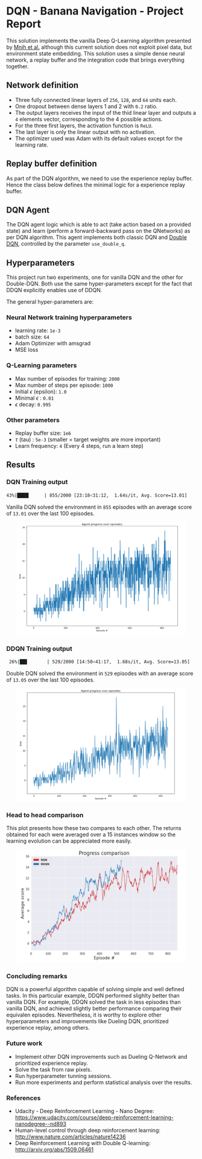 # DQN - Banana Navigation - Project Report

This solution implements the vanilla Deep Q-Learning algorithm presented by [Mnih et al.](http://www.nature.com/articles/nature14236) although this current solution does not exploit pixel data, but environment state embedding. This solution uses a simple dense neural network, a replay buffer and the integration code that brings everything together.

## Network definition

* Three fully connected linear layers of `256`, `128`, and `64` units each.
* One dropout between dense layers 1 and 2 with `0.2` ratio.
* The output layers receives the input of the thid linear layer and outputs a `4` elements vector, corresponding to the 4 possible actions. 
* For the three first layers, the activation function is `ReLU`.
* The last layer is only the linear output with no activation.
* The optimizer used was Adam with its default values except for the learning rate.

## Replay buffer definition
As part of the DQN algorithm, we need to use the experience replay buffer. Hence the class below defines the minimal logic for a experience replay buffer.

## DQN Agent
The DQN agent logic which is able to act (take action based on a provided state) and learn (perform a forward-backward pass on the QNetworks) as per DQN algorithm. This agent implements both classic DQN and [Double DQN](http://arxiv.org/abs/1509.06461), controlled by the parameter `use_double_q`.

## Hyperparameters

This project run two experiments, one for vanilla DQN and the other for Double-DQN. Both use the same hyper-parameters except for the fact that DDQN explicitly enables use of DDQN.

The general hyper-parameters are:

### Neural Network training hyperparameters
* learning rate: `1e-3`
* batch size: `64`
* Adam Optimizer with amsgrad
* MSE loss

### Q-Learning parameters
* Max number of episodes for training: `2000`
* Max number of steps per episode: `1000`
* Initial $\epsilon$ (epsilon): `1.0`
* Minimal $\epsilon$ : `0.01`
* $\epsilon$ decay: `0.995`

### Other parameters
* Replay buffer size: `1e6`
* $\tau$ (tau) : `5e-3` (smaller = target weights are more important)
* Learn frequency: `4` (Every 4 steps, run a learn step)

## Results
### DQN Training output
```bash
43%|████▎     | 855/2000 [23:18<31:12,  1.64s/it, Avg. Score=13.01]
```
Vanilla DQN solved the environment in `855` episodes with an average score of `13.01` over the last 100 episodes.

<div style="text-align:center">
<img src="./media/dqn.png" alt="Vanilla DQN"
	title="A cute kitten" width="450" height="300" />
</div>


### DDQN Training output
```bash
 26%|██▋       | 529/2000 [14:50<41:17,  1.68s/it, Avg. Score=13.05]
```
Double DQN solved the environment in `529` episodes with an average score of `13.05` over the last 100 episodes.


<div style="text-align:center">
<img src="./media/ddqn.png" alt="Vanilla DQN"
	title="A cute kitten" width="450" height="300" />
</div>

### Head to head comparison
This plot presents how these two compares to each other. The returns obtained for each were averaged over a 15 instances window so the learning evolution can be appreciated more easily.


<div style="text-align:center">
<img src="./media/comparison.png" alt="Vanilla DQN"
	title="A cute kitten" width="450" height="300" />
</div>

### Concluding remarks

DQN is a powerful algorithm capable of solving simple and well defined tasks. In this particular example, DDQN performed slighlty better than vanilla DQN. For example, DDQN solved the task in less episodes than vanilla DQN, and achieved slightly better performance comparing their equivalen episodes. Nevertheless, it is worthy to explore other hyperparameters and improvements like Dueling DQN, prioritized experience replay, among others.

### Future work
- Implement other DQN improvements such as Dueling Q-Network and prioritized experience replay.
- Solve the task from raw pixels.
- Run hyperparameter tunning sessions.
- Run more experiments and perform statistical analysis over the results.

### References
- Udacity - Deep Reinforcement Learning - Nano Degree: https://www.udacity.com/course/deep-reinforcement-learning-nanodegree--nd893
- Human-level control through deep reinforcement
learning: http://www.nature.com/articles/nature14236
- Deep Reinforcement Learning with Double Q-learning: http://arxiv.org/abs/1509.06461